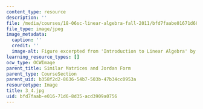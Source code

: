 ```yaml
---
content_type: resource
description: ''
file: /media/courses/18-06sc-linear-algebra-fall-2011/bfd7faabe01671d68d35acd3909a0756_3_4.jpg
file_type: image/jpeg
image_metadata:
  caption: ''
  credit: ''
  image-alt: Figure excerpted from 'Introduction to Linear Algebra' by G.S. Strang
learning_resource_types: []
ocw_type: OCWImage
parent_title: Similar Matrices and Jordan Form
parent_type: CourseSection
parent_uid: b358f2d2-8636-54b7-503b-47b34cc0953a
resourcetype: Image
title: 3_4.jpg
uid: bfd7faab-e016-71d6-8d35-acd3909a0756
---
```

